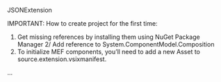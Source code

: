 JSONExtension

IMPORTANT: How to create project for the first time:
1. Get missing references by installing them using NuGet Package Manager
2/ Add reference to System.ComponentModel.Composition 
3. To initialize MEF components, you’ll need to add a new Asset to source.extension.vsixmanifest.
<Assets>
	...
	<Asset Type = "Microsoft.VisualStudio.MefComponent" d:Source="Project" d:ProjectName="%CurrentProject%" Path="|%CurrentProject%|" />
</Assets>

